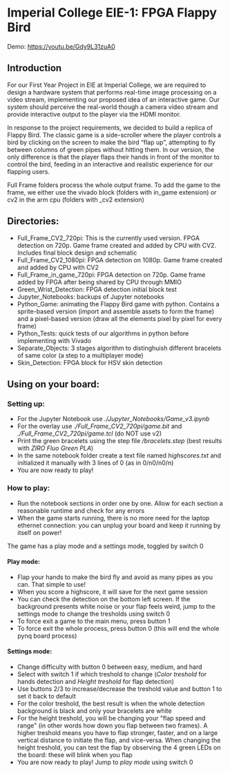 # Imperial College EIE-1: FPGA Flappy Bird

Demo: https://youtu.be/Gdy9L31zuA0

## Introduction

For our First Year Project in EIE at Imperial College, we are required to design a hardware system that performs real-time image processing on a video stream, implementing our proposed idea of an interactive game. Our system should perceive the real-world though a camera video stream and provide interactive output to the player via the HDMI monitor.

In response to the project requirements, we decided to build a replica of Flappy Bird. The classic game is a side-scroller where the player controls a bird by clicking on the screen to make the bird “flap up”, attempting to fly between columns of green pipes without hitting them. In our version, the only difference is that the player flaps their hands in front of the monitor to control the bird, feeding in an interactive and realistic experience for our flapping users.

Full Frame folders process the whole output frame. To add the game to the frame, we either use the vivado block (folders with in_game extension) or cv2 in the arm cpu (folders with \_cv2 extension)

## Directories:
- Full_Frame_CV2_720pi: This is the currently used version. FPGA detection on 720p. Game frame created and added by CPU with CV2. Includes final block design and schematic
- Full_Frame_CV2_1080pi: FPGA detection on 1080p. Game frame created and added by CPU with CV2
- Full_Frame_in_game_720pi: FPGA detection on 720p. Game frame added by FPGA after being shared by CPU through MMIO
- Green_Wrist_Detection: FPGA detection initial block test
- Jupyter_Notebooks: backups of Jupyter notebooks
- Python_Game: animating the Flappy Bird game with python. Contains a sprite-based version (import and assemble assets to form the frame) and a pixel-based version (draw all the elements pixel by pixel for every frame)
- Python_Tests: quick tests of our algorithms in python before implementing with Vivado
- Separate_Objects: 3 stages algorithm to distinghuish different bracelets of same color (a step to a multiplayer mode)
- Skin_Detection: FPGA block for HSV skin detection

## Using on your board:

### Setting up: 

- For the Jupyter Notebook use _./Jupyter_Notebooks/Game_v3.ipynb_
- For the overlay use _./Full_Frame_CV2_720pi/game.bit_ and _./Full_Frame_CV2_720pi/game.tcl_ (do NOT use v2)
- Print the green bracelets using the step file _/bracelets.step_ (best results with _ZIRO Fluo Green PLA_)
- In the same notebook folder create a text file named _highscores.txt_ and initialized it manually with 3 lines of 0 (as in 0/n0/n0/n)
- You are now ready to play!



### How to play:

- Run the notebook sections in order one by one. Allow for each section a reasonable runtime and check for any errors
- When the game starts running, there is no more need for the laptop ethernet connection: you can unplug your board and keep it running by itself on power!

The game has a play mode and a settings mode, toggled by switch 0

#### Play mode:

- Flap your hands to make the bird fly and avoid as many pipes as you can. That simple to use!
- When you score a highscore, it will save for the next game session
- You can check the detection on the bottom left screen. If the background presents white noise or your flap feels weird, jump to the settings mode to change the tresholds using switch 0
- To force exit a game to the main menu, press button 1
- To force exit the whole process, press button 0 (this will end the whole pynq board process)

#### Settings mode:

- Change difficulty with button 0 between easy, medium, and hard
- Select with switch 1 if which treshold to change (_Color treshold_ for hands detection and _Height treshold_ for flap detection)
- Use buttons 2/3 to increase/decrease the treshold value and button 1 to set it back to default
- For the color treshold, the best result is when the whole detection background is black and only your bracelets are white
- For the height treshold, you will be changing your "flap speed and range" (in other words how down you flap between two frames). A higher treshold means you have to flap stronger, faster, and on a large vertical distance to initiate the flap, and vice-versa. When changing the height treshold, you can test the flap by observing the 4 green LEDs on the board: these will blink when you flap
- You are now ready to play! Jump to _play mode_ using switch 0




